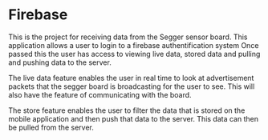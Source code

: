 # Firebase
This is the project for receiving data from the Segger sensor board.
This application allows a user to login to a firebase authentification system
Once passed this the user has access to viewing live data, stored data and pulling and pushing data to the server.

The live data feature enables the user in real time to look at advertisement packets that the segger board is broadcasting for the user to see. This will also have the feature of communicating with the board.

The store feature enables the user to filter the data that is stored on the mobile application and then push that data to the server.
This data can then be pulled from the server.
